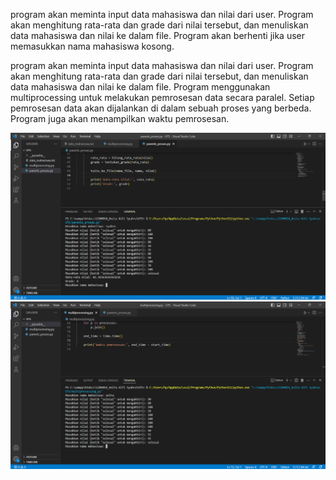 program akan meminta input data mahasiswa dan nilai dari user. Program akan menghitung rata-rata dan grade dari nilai tersebut, dan menuliskan data mahasiswa dan nilai ke dalam file. Program akan berhenti jika user memasukkan nama mahasiswa kosong.

program akan meminta input data mahasiswa dan nilai dari user. Program akan menghitung rata-rata dan grade dari 
nilai tersebut, dan menuliskan data mahasiswa dan nilai ke dalam file. Program menggunakan multiprocessing untuk melakukan pemrosesan data secara paralel. Setiap pemrosesan data akan dijalankan di dalam sebuah proses yang berbeda. Program juga akan menampilkan waktu pemrosesan.



![](Screenshoot_1.png)
![](Screenshoot_2.png)